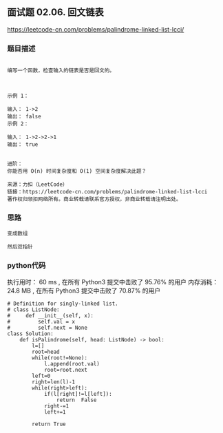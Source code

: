 ## 面试题 02.06. 回文链表
https://leetcode-cn.com/problems/palindrome-linked-list-lcci/




### 题目描述

```

编写一个函数，检查输入的链表是否是回文的。

 

示例 1：

输入： 1->2
输出： false 
示例 2：

输入： 1->2->2->1
输出： true 
 

进阶：
你能否用 O(n) 时间复杂度和 O(1) 空间复杂度解决此题？

来源：力扣（LeetCode）
链接：https://leetcode-cn.com/problems/palindrome-linked-list-lcci
著作权归领扣网络所有。商业转载请联系官方授权，非商业转载请注明出处。
```



### 思路

```
变成数组

然后双指针
```



### python代码
执行用时：
60 ms
, 在所有 Python3 提交中击败了
95.76%
的用户
内存消耗：
24.8 MB
, 在所有 Python3 提交中击败了
70.87%
的用户
```
# Definition for singly-linked list.
# class ListNode:
#     def __init__(self, x):
#         self.val = x
#         self.next = None
class Solution:
    def isPalindrome(self, head: ListNode) -> bool:
        l=[]
        root=head
        while(root!=None):
            l.append(root.val)
            root=root.next
        left=0
        right=len(l)-1
        while(right>left):
            if(l[right]!=l[left]):
                return  False
            right-=1
            left+=1

        return True
```

